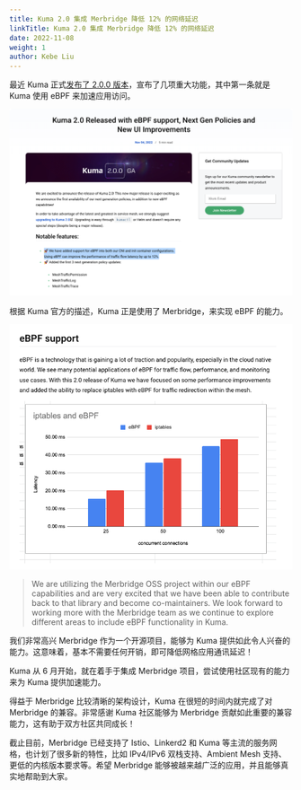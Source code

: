 ```yaml
---
title: Kuma 2.0 集成 Merbridge 降低 12% 的网络延迟
linkTitle: Kuma 2.0 集成 Merbridge 降低 12% 的网络延迟
date: 2022-11-08
weight: 1
author: Kebe Liu
---
```


最近 Kuma 正式[发布了 2.0.0 版本](https://kuma.io/blog/2022/kuma-2-0-0/)，宣布了几项重大功能，其中第一条就是 Kuma 使用 eBPF 来加速应用访问。

![Kuma 2.0 发布预览](./imgs/kuma-2.0-release-preview.png)

根据 Kuma 官方的描述，Kuma 正是使用了 Merbridge，来实现 eBPF 的能力。

![Kuma 2.0 eBPF 与 iptables 性能对比](./imgs/kuma-2.0-ebpf-vs-iptables.png)

> We are utilizing the Merbridge OSS project within our eBPF capabilities and are very excited that we have been able to contribute back to that library and become co-maintainers. We look forward to working more with the Merbridge team as we continue to explore different areas to include eBPF functionality in Kuma.

我们非常高兴 Merbridge 作为一个开源项目，能够为 Kuma 提供如此令人兴奋的能力。这意味着，基本不需要任何开销，即可降低网格应用通讯延迟！

Kuma 从 6 月开始，就在着手于集成 Merbridge 项目，尝试使用社区现有的能力来为 Kuma 提供加速能力。

得益于 Merbridge 比较清晰的架构设计，Kuma 在很短的时间内就完成了对 Merbridge 的兼容。非常感谢 Kuma 社区能够为 Merbridge 贡献如此重要的兼容能力，这有助于双方社区共同成长！

截止目前，Merbridge 已经支持了 Istio、Linkerd2 和 Kuma 等主流的服务网格，也计划了很多新的特性，比如 IPv4/IPv6 双栈支持、Ambient Mesh 支持、更低的内核版本要求等。希望 Merbridge 能够被越来越广泛的应用，并且能够真实地帮助到大家。
